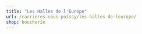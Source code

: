 ```yaml
---
title: "Les Halles de l'Europe"
url: /carrieres-sous-poissy/les-halles-de-leurope/
shop: boucherie
---
```

